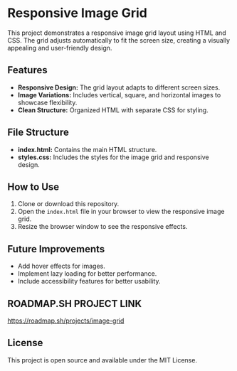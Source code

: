 # Responsive Image Grid

This project demonstrates a responsive image grid layout using HTML and CSS. The grid adjusts automatically to fit the screen size, creating a visually appealing and user-friendly design.

## Features

- **Responsive Design:** The grid layout adapts to different screen sizes.
- **Image Variations:** Includes vertical, square, and horizontal images to showcase flexibility.
- **Clean Structure:** Organized HTML with separate CSS for styling.

## File Structure

- **index.html:** Contains the main HTML structure.
- **styles.css:** Includes the styles for the image grid and responsive design.

## How to Use

1. Clone or download this repository.
2. Open the `index.html` file in your browser to view the responsive image grid.
3. Resize the browser window to see the responsive effects.

## Future Improvements

- Add hover effects for images.
- Implement lazy loading for better performance.
- Include accessibility features for better usability.

## ROADMAP.SH PROJECT LINK
https://roadmap.sh/projects/image-grid

## License

This project is open source and available under the MIT License.
